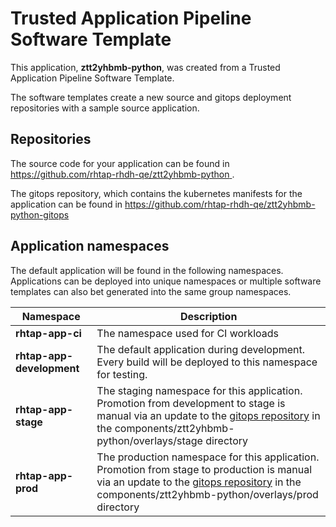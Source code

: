 # Trusted Application Pipeline Software Template

This application, **ztt2yhbmb-python**, was created from a Trusted Application Pipeline Software Template.

The software templates create a new source and gitops deployment repositories with a sample source application. 

## Repositories

The source code for your application can be found in [https://github.com/rhtap-rhdh-qe/ztt2yhbmb-python ](https://github.com/rhtap-rhdh-qe/ztt2yhbmb-python ).
 
The gitops repository, which contains the kubernetes manifests for the application can be found in 
[https://github.com/rhtap-rhdh-qe/ztt2yhbmb-python-gitops ](https://github.com/rhtap-rhdh-qe/ztt2yhbmb-python-gitops ) 

## Application namespaces 

The default application will be found in the following namespaces. Applications can be deployed into unique namespaces or multiple software templates can also bet generated into the same group namespaces.  

|  Namespace   |  Description   |  
| -------- | -------- |
| **rhtap-app-ci** | The namespace used for CI workloads |
| **rhtap-app-development** | The default application during development. Every build will be deployed to this namespace for testing. |
| **rhtap-app-stage** | The staging namespace for this application. Promotion from development to stage is manual via an update to the [gitops repository](https://github.com/rhtap-rhdh-qe/ztt2yhbmb-python-gitops ) in the components/ztt2yhbmb-python/overlays/stage directory |
| **rhtap-app-prod** | The production namespace for this application. Promotion from stage to production is manual via an update to the [gitops repository](https://github.com/rhtap-rhdh-qe/ztt2yhbmb-python-gitops ) in the components/ztt2yhbmb-python/overlays/prod directory |